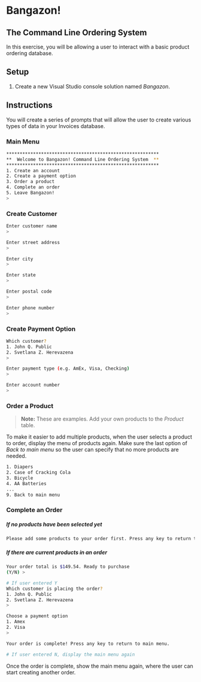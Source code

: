 # Bangazon! 
## The Command Line Ordering System

In this exercise, you will be allowing a user to interact with a basic product ordering database.

## Setup

1. Create a new Visual Studio console solution named *Bangazon*.

## Instructions

You will create a series of prompts that will allow the user to create various types of data in your Invoices database.

### Main Menu

```bash
*********************************************************
**  Welcome to Bangazon! Command Line Ordering System  **
*********************************************************
1. Create an account
2. Create a payment option
3. Order a product
4. Complete an order
5. Leave Bangazon!
> 
```

### Create Customer

```bash
Enter customer name
>

Enter street address
>

Enter city
>

Enter state
>

Enter postal code
>

Enter phone number
>
```

### Create Payment Option

```bash
Which customer?
1. John Q. Public
2. Svetlana Z. Herevazena
> 

Enter payment type (e.g. AmEx, Visa, Checking)
>

Enter account number
>
```

### Order a Product

> **Note:** These are examples. Add your own products to the *Product* table.

To make it easier to add multiple products, when the user selects a product to order, display the menu of products again. Make sure the last option of *Back to main menu* so the user can specify that no more products are needed.

```bash
1. Diapers
2. Case of Cracking Cola
3. Bicycle
4. AA Batteries
...
9. Back to main menu
```

### Complete an Order

##### If no products have been selected yet
```bash
Please add some products to your order first. Press any key to return to main menu.
```

##### If there are current products in an order
```bash
Your order total is $149.54. Ready to purchase
(Y/N) >

# If user entered Y
Which customer is placing the order?
1. John Q. Public
2. Svetlana Z. Herevazena
> 

Choose a payment option
1. Amex
2. Visa
>

Your order is complete! Press any key to return to main menu.

# If user entered N, display the main menu again
```

Once the order is complete, show the main menu again, where the user can start creating another order.






